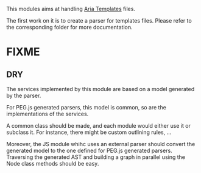 This modules aims at handling [Aria Templates](http://ariatemplates.com) files.

The first work on it is to create a parser for templates files. Please refer to the corresponding folder for more documentation.

# FIXME

## DRY

The services implemented by this module are based on a model generated by the parser.

For PEG.js generated parsers, this model is common, so are the implementations of the services.

A common class should be made, and each module would either use it or subclass it. For instance, there might be custom outlining rules, ...

Moreover, the JS module whihc uses an external parser should convert the generated model to the one defined for PEG.js generated parsers. Traversing the generated AST and building a graph in parallel using the Node class methods should be easy.
